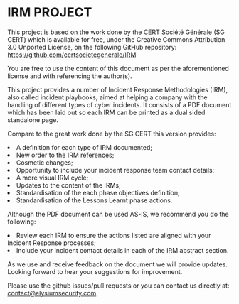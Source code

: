 # IRM PROJECT

This project is based on the work done by the CERT Société Générale (SG CERT) which is available for free, under the
Creative Commons Attribution 3.0 Unported License, on the following GitHub repository:
https://github.com/certsocietegenerale/IRM

You are free to use the content of this document as per the aforementioned license and with referencing the author(s).

This project provides a number of Incident Response Methodologies (IRM), also called incident playbooks, aimed at helping a company with the handling of different types of cyber incidents.
It consists of a PDF document which has been laid out so each IRM can be printed as a dual sided standalone page.

Compare to the great work done by the SG CERT this version provides:
<li> A definition for each type of IRM documented;
<li> New order to the IRM references;
<li> Cosmetic changes;
<li> Opportunity to include your incident response team contact details;
<li> A more visual IRM cycle;
<li> Updates to the content of the IRMs;
<li> Standardisation of the each phase objectives definition;
<li> Standardisation of the Lessons Learnt phase actions.

Although the PDF document can be used AS-IS, we recommend you do the following:
<li> Review each IRM to ensure the actions listed are aligned with your Incident
Response processes;
<li> Include your incident contact details in each of the IRM abstract section.

As we use and receive feedback on the document we will provide updates.
Looking forward to hear your suggestions for improvement.

Please use the github issues/pull requests or you can contact us directly at:
contact@elysiumsecurity.com
